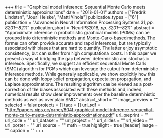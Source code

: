+++
title = "Graphical model inference: Sequential Monte Carlo meets deterministic approximations"
date = "2018-01-01"
authors = ["Fredrik Lindsten", "Jouni Helske", "Matti Vihola"]
publication_types = ["6"]
publication = "Advances in Neural Information Processing Systems 31, _pp. 8201--8211_"
publication_short = "NeurIPS2018, _pp. 8201--8211_"
abstract = "Approximate inference in probabilistic graphical models (PGMs) can be grouped into deterministic methods and Monte-Carlo-based methods. The former can often provide accurate and rapid inferences, but are typically associated with biases that are hard to quantify. The latter enjoy asymptotic consistency, but can suffer from high computational costs. In this paper we present a way of bridging the gap between deterministic and stochastic inference. Specifically, we suggest an efficient sequential Monte Carlo (SMC) algorithm for PGMs which can leverage the output from deterministic inference methods. While generally applicable, we show explicitly how this can be done with loopy belief propagation, expectation propagation, and Laplace approximations. The resulting algorithm can be viewed as a post-correction of the biases associated with these methods and, indeed, numerical results show clear improvements over the baseline deterministic methods as well as over plain SMC."
abstract_short = ""
image_preview = ""
selected = false
projects = []
tags = []
url_pdf = "http://papers.nips.cc/paper/8041-graphical-model-inference-sequential-monte-carlo-meets-deterministic-approximations.pdf"
url_preprint = ""
url_code = ""
url_dataset = ""
url_project = ""
url_slides = ""
url_video = ""
url_poster = ""
url_source = ""
math = true
highlight = true
[header]
image = ""
caption = ""
+++
